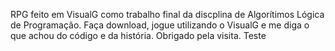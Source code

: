 RPG feito em VisualG como trabalho final da discplina de Algorítimos Lógica de Programação. Faça  download, jogue utilizando o VisualG e me diga o que achou do código e da história. Obrigado pela visita. Teste 